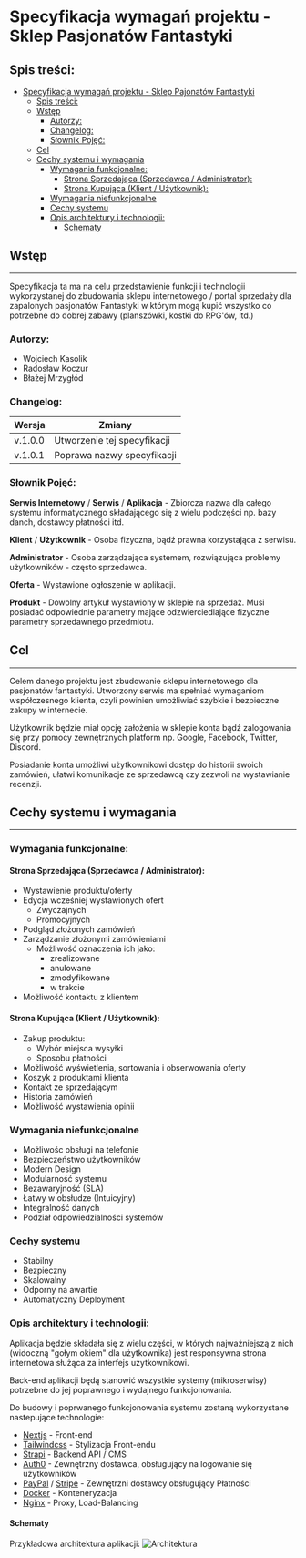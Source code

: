 # Specyfikacja wymagań projektu - Sklep Pasjonatów Fantastyki

## Spis treści:
- [Specyfikacja wymagań projektu - Sklep Pajonatów Fantastyki](#specyfikacja-wymagań-projektu---sklep-pajonatów-fantastyki)
  - [Spis treści:](#spis-treści)
  - [Wstęp](#wstęp)
    - [Autorzy:](#autorzy)
    - [Changelog:](#changelog)
    - [Słownik Pojęć:](#słownik-pojęć)
  - [Cel](#cel)
  - [Cechy systemu i wymagania](#cechy-systemu-i-wymagania)
    - [Wymagania funkcjonalne:](#wymagania-funkcjonalne)
      - [Strona Sprzedająca (Sprzedawca / Administrator):](#strona-sprzedająca-sprzedawca--administrator)
      - [Strona Kupująca (Klient / Użytkownik):](#strona-kupująca-klient--użytkownik)
    - [Wymagania niefunkcjonalne](#wymagania-niefunkcjonalne)
    - [Cechy systemu](#cechy-systemu)
    - [Opis architektury i technologii:](#opis-architektury-i-technologii)
      - [Schematy](#schematy)


## Wstęp

---

Specyfikacja ta ma na celu przedstawienie funkcji i technologii wykorzystanej do zbudowania sklepu internetowego / portal sprzedaży dla zapalonych pasjonatów Fantastyki w którym mogą kupić wszystko co potrzebne do dobrej zabawy (planszówki, kostki do RPG'ów, itd.)

### Autorzy:
- Wojciech Kasolik
- Radosław Koczur
- Błażej Mrzygłód

### Changelog:

| Wersja    | Zmiany                             |
|-----------|------------------------------------|
|  v.1.0.0  | Utworzenie tej specyfikacji        |
|  v.1.0.1  | Poprawa nazwy specyfikacji       | 

### Słownik Pojęć:

**Serwis Internetowy** / **Serwis** / **Aplikacja** - Zbiorcza nazwa dla całego systemu informatycznego składającego się z wielu podczęści np. bazy danch, dostawcy płatności itd.

**Klient** / **Użytkownik**  - Osoba fizyczna, bądź prawna korzystająca z serwisu.

**Administrator** - Osoba zarządzająca systemem, rozwiązująca problemy użytkowników - często sprzedawca. 

**Oferta** - Wystawione ogłoszenie w aplikacji.

**Produkt** - Dowolny artykuł wystawiony w sklepie na sprzedaż. Musi posiadać odpowiednie parametry mające odzwierciedlające fizyczne parametry sprzedawnego przedmiotu.


## Cel

---

Celem danego projektu jest zbudowanie sklepu internetowego dla pasjonatów fantastyki. Utworzony serwis ma spełniać wymaganiom współczesnego klienta, czyli powinien umożliwiać szybkie i bezpieczne zakupy w internecie.

Użytkownik będzie miał opcję założenia w sklepie konta bądź zalogowania się przy pomocy zewnętrznych platform np. Google, Facebook, Twitter, Discord.

Posiadanie konta umożliwi użytkownikowi dostęp do historii swoich zamówień, ułatwi komunikacje ze sprzedawcą czy zezwoli na wystawianie recenzji.

## Cechy systemu i wymagania

---

### Wymagania funkcjonalne:

#### Strona Sprzedająca (Sprzedawca / Administrator):
- Wystawienie produktu/oferty
- Edycja wcześniej wystawionych ofert
  - Zwyczajnych
  - Promocyjnych
- Podgląd złożonych zamówień
- Zarządzanie złożonymi zamówieniami
  - Możliwość oznaczenia ich jako:
    - zrealizowane
    - anulowane
    - zmodyfikowane
    - w trakcie
- Możliwość kontaktu z klientem

#### Strona Kupująca (Klient / Użytkownik):

- Zakup produktu:
  - Wybór miejsca wysyłki
  - Sposobu płatności
- Możliwość wyświetlenia, sortowania i obserwowania oferty
- Koszyk z produktami klienta
- Kontakt ze sprzedającym
- Historia zamówień
- Możliwość wystawienia opinii

### Wymagania niefunkcjonalne
- Możliwośc obsługi na telefonie
- Bezpieczeństwo użytkowników
- Modern Design
- Modularność systemu
- Bezawaryjność (SLA)
- Łatwy w obsłudze (Intuicyjny)
- Integralność danych
- Podział odpowiedzialności systemów

### Cechy systemu
- Stabilny
- Bezpieczny
- Skalowalny
- Odporny na awartie
- Automatyczny Deployment

### Opis architektury i technologii:

Aplikacja będzie składała się z wielu części, w których najważniejszą z nich (widoczną "gołym okiem" dla użytkownika) jest responsywna strona internetowa służąca za interfejs użytkownikowi. 

Back-end aplikacji będą stanowić wszystkie systemy (mikroserwisy) potrzebne do jej poprawnego i wydajnego funkcjonowania.

Do budowy i poprwanego funkcjonowania systemu zostaną wykorzystane nastepujące technologie:
- [Nextjs](https://nextjs.org/)  - Front-end
- [Tailwindcss](https://tailwindcss.com/) - Stylizacja Front-endu
- [Strapi](https://strapi.io/) - Backend API / CMS
- [Auth0](https://auth0.com/) - Zewnętrzny dostawca, obsługujący na logowanie się użytkowników
- [PayPal](https://www.paypal.com/pl/home) / [Stripe](https://stripe.com/en-pl) - Zewnętrzni dostawcy obsługujący Płatności
- [Docker](https://www.docker.com/) - Konteneryzacja 
- [Nginx](https://www.nginx.com/) - Proxy, Load-Balancing


#### Schematy
Przykładowa architektura aplikacji:
![Architektura](https://cms.spfcentaur.pl/uploads/schemat_f98c3ef214.png)
